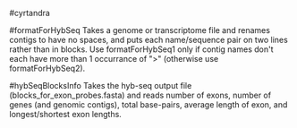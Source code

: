 #cyrtandra

#formatForHybSeq
Takes a genome or transcriptome file and renames contigs to have no spaces, and puts each name/sequence pair on two lines rather than in blocks. Use formatForHybSeq1 only if contig names don't each have more than 1 occurrance of ">" (otherwise use formatForHybSeq2).

#hybSeqBlocksInfo
Takes the hyb-seq output file (blocks_for_exon_probes.fasta) and reads number of exons, number of genes (and genomic contigs), total base-pairs, average length of exon, and longest/shortest exon lengths.

